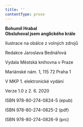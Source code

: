 ```yaml
---
title: ''
contentType: prose
---
```


<section>

**Bohumil Hrabal  
Obsluhoval jsem anglického krále**

</section>

<section>

Ilustrace na obálce z volných zdrojů

Redakce Jaroslava Bednářová

</section>

<section>

Vydala Městská knihovna v Praze

Mariánské nám. 1, 115 72 Praha 1

</section>

<section>

V MKP 1. elektronické vydání

Verze 1.0 z 2. 6. 2020

</section>

<section>

ISBN 978-80-274-0824-5 (epub)

ISBN 978-80-274-0825-2 (pdf)

ISBN 978-80-274-0826-9 (prc)

</section>
